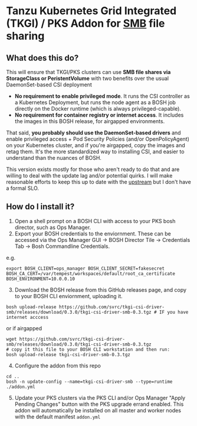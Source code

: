 # Tanzu Kubernetes Grid Integrated (TKGI) / PKS Addon for [SMB](https://wiki.wireshark.org/SMB) file sharing

## What does this do?

This will ensure that TKGI/PKS clusters can use **SMB file shares via StorageClass or PeristentVolume** with two benefits over the usual DaemonSet-based CSI deployment
* **No requirement to enable privileged mode**.   It runs the CSI controller as a Kubernetes Deployment, but runs the node agent as a BOSH job directly on the Docker runtime (which is always privileged-capable).
* **No requirement for container registry or internet access**.  It includes the images in this BOSH release, for airgapped environments.

That said, **you probably should use the DaemonSet-based drivers** and enable privileged access + Pod Security Policies (and/or OpenPolicyAgent) on your Kubernetes cluster, and if you're airgapped, copy the images and retag them.   It's the more standardized way to installing CSI, and easier to understand than the nuances of BOSH.   

This version exists mostly for those who aren't ready to do that and are willing to deal with the update lag and/or potential quirks.  I will make reasonable efforts to keep this up to date with the [upstream](https://github.com/kubernetes-csi/csi-driver-smb) but I don't have a formal SLO.

## How do I install it?

1. Open a shell prompt on a BOSH CLI with access to your PKS bosh director, such as Ops Manager.
2. Export your BOSH credentials to the enviornment.  These can be accessed via the Ops Manager GUI -> BOSH Director Tile -> Credentials Tab -> Bosh Commandline Credentials.

e.g.
```
export BOSH_CLIENT=ops_manager BOSH_CLIENT_SECRET=fakesecret BOSH_CA_CERT=/var/tempest/workspaces/default/root_ca_certificate  BOSH_ENVIRONMENT=10.0.0.10
```
3. Download the BOSH release from this GitHub releases page, and copy to your BOSH CLI enviornment, uploading it.

```
bosh upload-release https://github.com/svrc/tkgi-csi-driver-smb/releases/download/0.3.0/tkgi-csi-driver-smb-0.3.tgz # IF you have internet acccess
```
or if airgapped
```
wget https://github.com/svrc/tkgi-csi-driver-smb/releases/download/0.3.0/tkgi-csi-driver-smb-0.3.tgz 
# copy it this file to your BOSH CLI workstation and then run:
bosh upload-release tkgi-csi-driver-smb-0.3.tgz
```
4. Configure the addon from this repo
```
cd ..
bosh -n update-config --name=tkgi-csi-driver-smb --type=runtime ./addon.yml
```
5. Update your PKS clusters via the PKS CLI and/or Ops Manager "Apply Pending Changes" button with the PKS upgrade errand enabled.  This addon will automatically be installed on all master and worker nodes with the default manifest `addon.yml`

